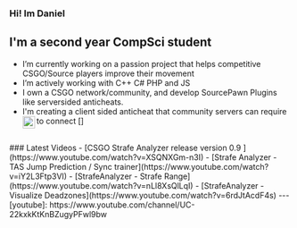 ### Hi! Im Daniel

## I'm a second year CompSci student
- I’m currently working on a passion project that helps competitive CSGO/Source players improve their movement
- I’m actively working with C++ C# PHP and JS
- I own a CSGO network/community, and develop SourcePawn Plugins like serversided anticheats.
- I'm creating a client sided anticheat that community servers can require to connect
[<img align="left" alt="Spicy's YouTube" width="22px" src="https://cdn.jsdelivr.net/npm/simple-icons@v3/icons/youtube.svg" />]
<br />
### Latest Videos
<!-- YOUTUBE:START -->
- [CSGO Strafe Analyzer release version 0.9 ](https://www.youtube.com/watch?v=XSQNXGm-n3I)
- [Strafe Analyzer - TAS Jump Prediction / Sync trainer](https://www.youtube.com/watch?v=iY2L3Ftp3VI)
- [StrafeAnalyzer - Strafe Range](https://www.youtube.com/watch?v=nLl8XsQlLqI)
- [StrafeAnalyzer - Visualize Deadzones](https://www.youtube.com/watch?v=6rdJtAcdF4s)
<!-- YOUTUBE:END -->
---
[youtube]: https://www.youtube.com/channel/UC-22kxkKtKnBZugyPFwl9bw
